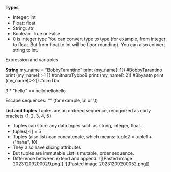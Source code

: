 **Types**
- Integer: int
- Float: float
- String: str
- Boolean: True or False
- 0 is integer type
You can convert type to type (for example, from integer to float. But from float to int will be floor rounding). You can also convert string to int.

Expression and variables

**String**
my_name = “BobbyTarantino” 
print (my_name[::1]) #BobbyTarantino 
print (my_name[::-1 ]) #onitnaraTybboB 
print (my_name[::2]) #Bbyaatn 
print (my_name[::-2]) #oinrTbo

3 * "hello" == hellohellohello

Escape sequences: "\" (for example, \n or \t)

**List and tuples**
Tuples are an ordered sequence, recognized as curly brackets (1, 2, 3, 4, 5)
- Tuples can store any data types such as string, integer, float...
- tuples[-1] = 5
- Tuples (also list) can concatenate, which means: tuple2 = tuple1 + ("haha", 10)
- They also have slicing attributes
- But tuples are immutable
List is mutable, order sequence.
- Difference between extend and append.
![[Pasted image 20231209200029.png]]
![[Pasted image 20231209200052.png]]





